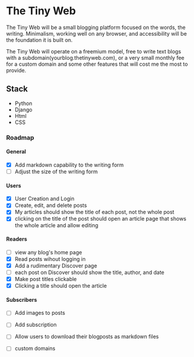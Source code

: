 # The Tiny Web

The Tiny Web will be a small blogging platform focused on the words, the writing. Minimalism, working well on any browser, and accessibility will be the foundation it is built on. 

The Tiny Web will operate on a freemium model, free to write text blogs with a subdomain(yourblog.thetinyweb.com), or a very small monthly fee for a custom domain and some other features that will cost me the most to provide. 

## Stack

- Python
- Django
- Html
- CSS

### Roadmap

#### General
- [x] Add markdown capability to the writing form
- [ ] Adjust the size of the writing form

#### Users
- [x] User Creation and Login
- [x] Create, edit, and delete posts
- [x] My articles should show the title of each post, not the whole post
- [x] clicking on the title of the post should open an article page that shows the whole article and allow editing

#### Readers
- [ ] view any blog's home page
- [x] Read posts wihout logging in
- [x] Add a rudimentary Discover page
- [ ] each post on Discover should show the title, author, and date
- [x] Make post titles clickable
- [x] Clicking a title should open the article

#### Subscribers
- [ ] Add images to posts
- [ ] Add subscription
- [ ] Allow users to download their blogposts as markdown files
- [ ] custom domains

